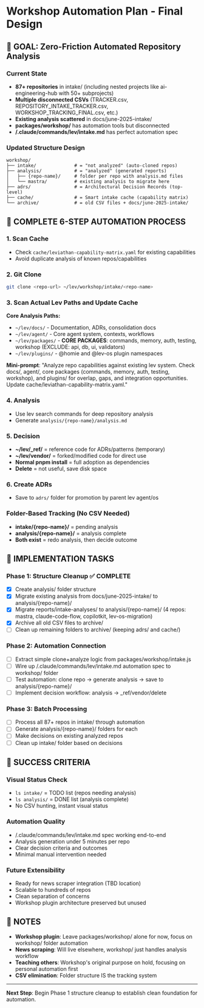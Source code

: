 # Workshop Automation Plan - Final Design

## 🎯 GOAL: Zero-Friction Automated Repository Analysis

### Current State
- **87+ repositories** in intake/ (including nested projects like ai-engineering-hub with 50+ subprojects)
- **Multiple disconnected CSVs** (TRACKER.csv, REPOSITORY_INTAKE_TRACKER.csv, WORKSHOP_TRACKING_FINAL.csv, etc.)
- **Existing analysis scattered** in docs/june-2025-intake/ 
- **packages/workshop/** has automation tools but disconnected
- **/.claude/commands/lev/intake.md** has perfect automation spec

### Updated Structure Design
```
workshop/
├── intake/              # = "not analyzed" (auto-cloned repos)
├── analysis/            # = "analyzed" (generated reports)
│   ├── {repo-name}/     # folder per repo with analysis.md files
│   └── mastra/          # existing analysis to migrate here
├── adrs/                # = Architectural Decision Records (top-level)
├── cache/               # = Smart intake cache (capability matrix)
└── archive/             # = old CSV files + docs/june-2025-intake/
```

## 🔄 COMPLETE 6-STEP AUTOMATION PROCESS

### 1. **Scan Cache**
- Check `cache/leviathan-capability-matrix.yaml` for existing capabilities
- Avoid duplicate analysis of known repos/capabilities

### 2. **Git Clone**
```bash
git clone <repo-url> ~/lev/workshop/intake/<repo-name>
```

### 3. **Scan Actual Lev Paths and Update Cache**
**Core Analysis Paths:**
- `~/lev/docs/` - Documentation, ADRs, consolidation docs
- `~/lev/agent/` - Core agent system, contexts, workflows  
- `~/lev/packages/` - **CORE PACKAGES**: commands, memory, auth, testing, workshop (EXCLUDE: api, db, ui, validators)
- `~/lev/plugins/` - @homie and @lev-os plugin namespaces

**Mini-prompt**: "Analyze repo capabilities against existing lev system. Check docs/, agent/, core packages (commands, memory, auth, testing, workshop), and plugins/ for overlap, gaps, and integration opportunities. Update cache/leviathan-capability-matrix.yaml."

### 4. **Analysis**
- Use lev search commands for deep repository analysis
- Generate `analysis/{repo-name}/analysis.md`

### 5. **Decision** 
- **~/lev/_ref/** = reference code for ADRs/patterns (temporary)
- **~/lev/vendor/** = forked/modified code for direct use
- **Normal pnpm install** = full adoption as dependencies
- **Delete** = not useful, save disk space

### 6. **Create ADRs**
- Save to `adrs/` folder for promotion by parent lev agent/os

### Folder-Based Tracking (No CSV Needed)
- **intake/{repo-name}/** = pending analysis
- **analysis/{repo-name}/** = analysis complete
- **Both exist** = redo analysis, then decide outcome

## 🚀 IMPLEMENTATION TASKS

### Phase 1: Structure Cleanup ✅ COMPLETE
- [x] Create analysis/ folder structure
- [x] Migrate existing analysis from docs/june-2025-intake/ to analysis/{repo-name}/
- [x] Migrate reports/intake-analyses/ to analysis/{repo-name}/ (4 repos: mastra, claude-code-flow, copilotkit, lev-os-migration)
- [x] Archive all old CSV files to archive/
- [ ] Clean up remaining folders to archive/ (keeping adrs/ and cache/)

### Phase 2: Automation Connection
- [ ] Extract simple clone+analyze logic from packages/workshop/intake.js
- [ ] Wire up /.claude/commands/lev/intake.md automation spec to workshop/ folder
- [ ] Test automation: clone repo → generate analysis → save to analysis/{repo-name}/
- [ ] Implement decision workflow: analysis → _ref/vendor/delete

### Phase 3: Batch Processing
- [ ] Process all 87+ repos in intake/ through automation
- [ ] Generate analysis/{repo-name}/ folders for each
- [ ] Make decisions on existing analyzed repos
- [ ] Clean up intake/ folder based on decisions

## 🎯 SUCCESS CRITERIA

### Visual Status Check
- `ls intake/` = TODO list (repos needing analysis)
- `ls analysis/` = DONE list (analysis complete)
- No CSV hunting, instant visual status

### Automation Quality
- /.claude/commands/lev/intake.md spec working end-to-end
- Analysis generation under 5 minutes per repo
- Clear decision criteria and outcomes
- Minimal manual intervention needed

### Future Extensibility
- Ready for news scraper integration (TBD location)
- Scalable to hundreds of repos
- Clean separation of concerns
- Workshop plugin architecture preserved but unused

## 📝 NOTES

- **Workshop plugin**: Leave packages/workshop/ alone for now, focus on workshop/ folder automation
- **News scraping**: Will live elsewhere, workshop/ just handles analysis workflow
- **Teaching others**: Workshop's original purpose on hold, focusing on personal automation first
- **CSV elimination**: Folder structure IS the tracking system

---

**Next Step**: Begin Phase 1 structure cleanup to establish clean foundation for automation.